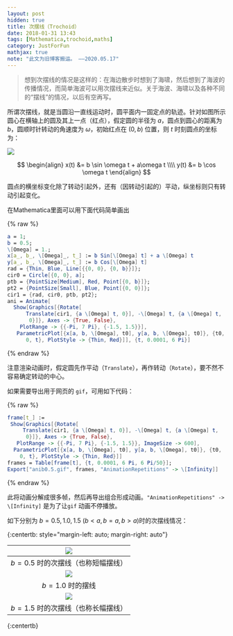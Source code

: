 ```yaml
---
layout: post
hidden: true
title: 次摆线（Trochoid）
date: 2018-01-31 13:43
tags: [Mathematica,trochoid,maths]
category: JustForFun
mathjax: true
note: "此文为旧博客搬运。 ——2020.05.17"
---
```


> 想到次摆线的情况是这样的：在海边散步时想到了海啸，然后想到了海波的传播情况，而简单海波可以用次摆线来近似。关于海波、海啸以及各种不同的“摆线”的情况，以后有空再写。

所谓次摆线，就是当圆沿一直线运动时，圆平面内一固定点的轨迹。针对如图所示圆心在横轴上的圆及其上一点（红点），假定圆的半径为 $a​$，圆点到圆心的距离为 $b​$，圆顺时针转动的角速度为 $\omega​$，初始红点在 $(0,b)​$ 位置，则 $t​$ 时刻圆点的坐标为：

<img src="{{site.jsdelivr.url}}/assets/img/trochoid_initial.png" />

$$
\begin{align}
x(t) &= b \sin \omega t + a\omega t \\\\
y(t) &= b \cos \omega t
\end{align}
$$

圆点的横坐标变化除了转动引起外，还有（因转动引起的）平动，纵坐标则只有转动引起变化。

在Mathematica里面可以用下面代码简单画出

{% raw %}
```mathematica
a = 1;
b = 0.5;
\[Omega] = 1.;
x[a_, b_, \[Omega]_, t_] := b Sin[\[Omega] t] + a \[Omega] t
y[a_, b_, \[Omega]_, t_] := b Cos[\[Omega] t]
rad = {Thin, Blue, Line[{{0, 0}, {0, b}}]};
cir0 = Circle[{0, 0}, a];
ptb = {PointSize[Medium], Red, Point[{0, b}]};
pt2 = {PointSize[Small], Blue, Point[{0, 0}]};
cir1 = {rad, cir0, ptb, pt2};
ani = Animate[
  Show[Graphics[{Rotate[
      Translate[cir1, {a \[Omega] t, 0}], -\[Omega] t, {a \[Omega] t, 
       0}]}, Axes -> {True, False}, 
    PlotRange -> {{-Pi, 7 Pi}, {-1.5, 1.5}}], 
   ParametricPlot[{x[a, b, \[Omega], t0], y[a, b, \[Omega], t0]}, {t0,
      0, t}, PlotStyle -> {Thin, Red}]], {t, 0.0001, 6 Pi}]
```
{% endraw %}

注意渲染动画时，假定圆先作平动（`Translate`），再作转动（`Rotate`），要不然不容易确定转动的中心。

如果需要导出用于网页的 `gif`，可用如下代码：

{% raw %}
```mathematica
frame[t_] := 
 Show[Graphics[{Rotate[
     Translate[cir1, {a \[Omega] t, 0}], -\[Omega] t, {a \[Omega] t, 
      0}]}, Axes -> {True, False}, 
   PlotRange -> {{-Pi, 7 Pi}, {-1.5, 1.5}}, ImageSize -> 600], 
  ParametricPlot[{x[a, b, \[Omega], t0], y[a, b, \[Omega], t0]}, {t0, 
    0, t}, PlotStyle -> {Thin, Red}]]
frames = Table[frame[t], {t, 0.0001, 6 Pi, 6 Pi/50}];
Export["anib0.5.gif", frames, "AnimationRepetitions" -> \[Infinity]]
```
{% endraw %}

此将动画分解成很多帧，然后再导出组合形成动画。`"AnimationRepetitions" -> \[Infinity]` 是为了让`gif` 动画不停播放。

如下分别为 $b=0.5, 1.0, 1.5$  $(b\lt a, b=a, b\gt a)$时的次摆线情况： 

{:centertb: style="margin-left: auto; margin-right: auto"}

| <img src="{{site.jsdelivr.url}}/assets/img/anib0.5.gif"> |
| :--------------------------------: |
|       $b=0.5$ 时的次摆线（也称短幅摆线） |
| <img src="{{site.jsdelivr.url}}/assets/img/anib1.0.gif"> |
|            $b=1.0$ 时的摆线            |
| <img src="{{site.jsdelivr.url}}/assets/img/anib1.5.gif"> |
|       $b=1.5$ 时的次摆线（也称长幅摆线）        |
{:centertb}